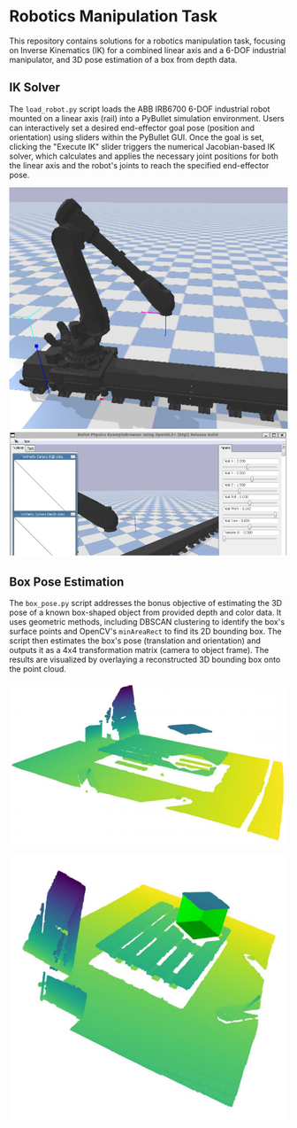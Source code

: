 # Robotics Manipulation Task

This repository contains solutions for a robotics manipulation task, focusing on Inverse Kinematics (IK) for a combined linear axis and a 6-DOF industrial manipulator, and 3D pose estimation of a box from depth data.

## IK Solver

The `load_robot.py` script loads the ABB IRB6700 6-DOF industrial robot mounted on a linear axis (rail) into a PyBullet simulation environment. Users can interactively set a desired end-effector goal pose (position and orientation) using sliders within the PyBullet GUI. Once the goal is set, clicking the "Execute IK" slider triggers the numerical Jacobian-based IK solver, which calculates and applies the necessary joint positions for both the linear axis and the robot's joints to reach the specified end-effector pose.

![Robot IK Simulation](assets/robot.png "Simulation of the robot reaching a goal pose")
![Robot IK Simulation](assets/sim.png "Simulation of the robot reaching a goal pose")

## Box Pose Estimation

The `box_pose.py` script addresses the bonus objective of estimating the 3D pose of a known box-shaped object from provided depth and color data. It uses geometric methods, including DBSCAN clustering to identify the box's surface points and OpenCV's `minAreaRect` to find its 2D bounding box. The script then estimates the box's pose (translation and orientation) and outputs it as a 4x4 transformation matrix (camera to object frame). The results are visualized by overlaying a reconstructed 3D bounding box onto the point cloud.

![Robot IK Simulation](assets/pcl.png "Point Cloud without reconstructed Box")

![Robot IK Simulation](assets/pose.png "Point Cloud with reconstructed Box")
